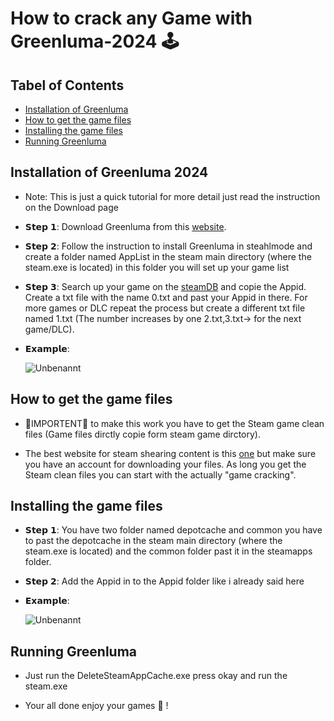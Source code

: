 # How to crack any Game with Greenluma-2024 🕹️

## Tabel of Contents 
 - [Installation of Greenluma](#installation-of-greenluma-2024)
 - [How to get the game files](#how-to-get-the-game-files)
 - [Installing the game files](#installing-the-game-files)
 - [Running Greenluma](#running-greenluma)

## Installation of Greenluma 2024

- Note: This is just a quick tutorial for more detail just read the instruction on the Download page

- 𝗦𝘁𝗲𝗽 𝟭: Download Greenluma from this [website](https://cs.rin.ru/forum/viewtopic.php?f=29&t=103709&hilit=greenluma).
  
- 𝗦𝘁𝗲𝗽 𝟮: Follow the instruction to install Greenluma in steahlmode and create a folder named AppList in the steam main directory (where the steam.exe is located)
  in this folder you will set up your game list

- 𝗦𝘁𝗲𝗽 𝟯: Search up your game on the [steamDB](https://steamdb.info/) and copie the Appid. Create a txt file with the name 0.txt and past your Appid in there. For more games or DLC repeat the process but create a different txt file named 1.txt (The number increases by one 2.txt,3.txt-> for the next game/DLC).

- 𝗘𝘅𝗮𝗺𝗽𝗹𝗲: 

    ![Unbenannt](https://github.com/user-attachments/assets/c1882578-ca46-45fe-8ea6-6d7d344c9cd0)

## How to get the game files

- 🚨IMPORTENT🚨 to make this work you have to get the Steam game clean files (Game files dirctly copie form steam game dirctory).

- The best website for steam shearing content is this [one](https://cs.rin.ru/forum/index.php) but make sure you have an account for downloading your files.
  As long you get the Steam clean files you can start with the actually "game cracking".

## Installing the game files 

   
 - 𝗦𝘁𝗲𝗽 𝟭: You have two folder named depotcache and common you have to past the depotcache in the steam main directory (where the steam.exe is located) and the common folder past it in the steamapps folder.
   
 - 𝗦𝘁𝗲𝗽 𝟮: Add the Appid in to the Appid folder like i already said here

 - 𝗘𝘅𝗮𝗺𝗽𝗹𝗲:
   
    ![Unbenannt](https://github.com/user-attachments/assets/7e2262fe-4247-4c9e-88fb-5a64fb7a4b7e)

## Running Greenluma

- Just run the DeleteSteamAppCache.exe press okay and run the steam.exe

- Your all done enjoy your games 🥳 ! 
